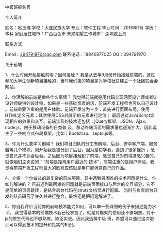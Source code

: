 中级班报名表

个人简介

  姓名：赵玉璐
  学校：大连民族大学
  专业：软件工程
  毕业时间：2016年7月
  学历：本科
  家庭居住城市：广西百色市
  未来期望工作城市：深圳或上海

 联系方式

  Email：394791970@qq.com
  联系电话：18840877025
  QQ：394791970

 关于前端

  1、什么时候开始接触前端？因何接触？
     我是从去年9月份开始接触前端的，通过参加大学生创新项目接触的，当时我们报的项目是为学校社联建立一个社团联合会网站。
  
  2、你理解的前端是做些什么事情？
     我觉得前端就是用代码实现网页设计师或者UI设计师提供的设计稿，如果是一些基础页面的话，前端开发工程师也可以自己设计    。前端重要注重的是用户体验。前端开发分为三步：首先进行页面布局，使用HTML定义元素；其次使用CSS对展示的元素进行定位；    最后通过JavaScript实现相应的效果和交互。前端涉及的技术还包括：jQuery框架、JSON、Ajax、node.js。由于移动设备的日益普    及，移动终端页面的需求量也逐渐扩大，因此诞生了一些响应式布局框架，比如：Bootstrap、zepto.js等。

 3、你为什么要学习前端？
    我们项目团队的分工有前端、后台、安卓客户端、服务器等几个模块，刚开始我是被分到了后台，因为是初学者，遇到了很多挫折   ，感觉自己并不适合后台。之后因为项目接触到了前端，感觉自己对前端挺感兴趣的，就像咱们主页说的：“前端是距离用户最近的   技术”，前端注重的是用户体验，我觉得前端开发工程师最大的欣慰应该就是用户能满意自己的作品。
    
 4、介绍一个你做过的最复杂的前端项目，其中遇到最困难的技术问题是什么，你如何解决的？
    目前遇到最困难的问题就是前端页面接口与后台的交互部分，它不是简单的页面跳转，是结合后台代码在struts文档里进行配置。   当时与负责后台开发的队员研究了许久并进行整合，最终还是把问题解决了。
    
 5、你自我评价当前你的前端技术能力如何，可以举一些详细的例子来描述能力水平。
    我觉得基本的前端技术我已经掌握了，就是对框架的使用还不够娴熟，对于js的原生代码也不够熟练，缺乏实战。因此我选择中级   班，希望可以通过这次培训可以得到技术的提升和扎实的知识。
